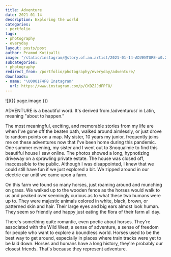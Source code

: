 ```yaml
---
title: Adventure
date: 2021-01-14
description: Exploring the world
categories:
- portfolio
tags:
- photography
- everyday
layout: posts/post
author: Pramod Kotipalli
image: "/static/instagram/@story.of.an.artist/2021-01-14-ADVENTURE-x0.25.jpg"
subcategories:
- photography
redirect_from: /portfolio/photography/everyday/adventure/
downloads:
- name: "\U0001F4F8 Instagram"
  url: https://www.instagram.com/p/CKDZJJdFPFO/
---
```


![]({{ page.image }})

ADVENTURE is a beautiful word. It's derived from /adventurus/ in Latin, meaning "about to happen."

The most meaningful, exciting, and memorable stories from my life are when I've gone off the beaten path, walked around aimlessly, or just drove to random points on a map. My sister, 10 years my junior, frequently joins me on these adventures now that I've been home during this pandemic. One summer evening, my sister and I went out to Snoqualmie to find this beautiful house I saw online. The photos showed a long, hypnotizing driveway on a sprawling private estate. The house was closed off, inaccessible to the public. Although I was disappointed, I knew that we could still have fun if we just explored a bit. We zipped around in our electric car until we came upon a farm.

On this farm we found so many horses, just roaming around and munching on grass. We walked up to the wooden fence as the horses would walk to us and peaked over seemingly curious as to what these two humans were up to. They were majestic animals colored in white, black, brown, or patterned skin and hair. Their large eyes and big ears almost look human. They seem so friendly and happy just eating the flora of their farm all day.

There's something quite romantic, even poetic about horses. They're associated with the Wild West, a sense of adventure, a sense of freedom for people who want to explore a boundless world. Horses used to be the best way to get around, especially in places where train tracks were yet to be laid down. Horses and humans have a long history, they're probably our closest friends. That's because they represent adventure.
